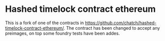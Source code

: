 # Hashed timelock contract ethereum

This is a fork of one of the contracts in https://github.com/chatch/hashed-timelock-contract-ethereum/.
The contract has been changed to accept any preimages, on top some foundry tests have been addes.
